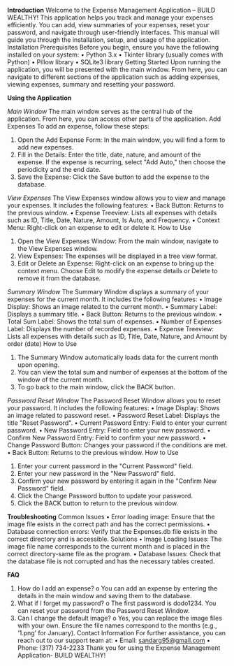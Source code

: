 **Introduction**
Welcome to the Expense Management Application – BUILD WEALTHY! This application helps you track and manage your expenses efficiently. You can add, view summaries of your expenses, reset your password, and navigate through user-friendly interfaces. This manual will guide you through the installation, setup, and usage of the application.
Installation
Prerequisites
Before you begin, ensure you have the following installed on your system:
•	Python 3.x
•	Tkinter library (usually comes with Python)
•	Pillow library
•	SQLite3 library
Getting Started
Upon running the application, you will be presented with the main window. From here, you can navigate to different sections of the application such as adding expenses, viewing expenses, summary and resetting your password.

**Using the Application**

_Main Window_
The main window serves as the central hub of the application. From here, you can access other parts of the application.
Add Expenses
To add an expense, follow these steps:
1.	Open the Add Expense Form: In the main window, you will find a form to add new expenses.
2.	Fill in the Details: Enter the title, date, nature, and amount of the expense. If the expense is recurring, select "Add Auto," then choose the periodicity and the end date.
3.	Save the Expense: Click the Save button to add the expense to the database.
   
_View Expenses_
The View Expenses window allows you to view and manage your expenses. It includes the following features:
•	Back Button: Returns to the previous window.
•	Expense Treeview: Lists all expenses with details such as ID, Title, Date, Nature, Amount, Is Auto, and Frequency.
•	Context Menu: Right-click on an expense to edit or delete it.
How to Use
1.	Open the View Expenses Window: From the main window, navigate to the View Expenses window.
2.	View Expenses: The expenses will be displayed in a tree view format.
3.	Edit or Delete an Expense: Right-click on an expense to bring up the context menu. Choose Edit to modify the expense details or Delete to remove it from the database.
   
_Summary Window_
The Summary Window displays a summary of your expenses for the current month. It includes the following features:
•	Image Display: Shows an image related to the current month.
•	Summary Label: Displays a summary title.
•	Back Button: Returns to the previous window.
•	Total Sum Label: Shows the total sum of expenses.
•	Number of Expenses Label: Displays the number of recorded expenses.
•	Expense Treeview: Lists all expenses with details such as ID, Title, Date, Nature, and Amount by order (date)
How to Use
1.	The Summary Window automatically loads data for the current month upon opening.
2.	You can view the total sum and number of expenses at the bottom of the window of the current month.
3.	To go back to the main window, click the BACK button.
   
_Password Reset Window_
The Password Reset Window allows you to reset your password. It includes the following features:
•	Image Display: Shows an image related to password reset.
•	Password Reset Label: Displays the title "Reset Password".
•	Current Password Entry: Field to enter your current password.
•	New Password Entry: Field to enter your new password.
•	Confirm New Password Entry: Field to confirm your new password.
•	Change Password Button: Changes your password if the conditions are met.
•	Back Button: Returns to the previous window.
How to Use
1.	Enter your current password in the "Current Password" field.
2.	Enter your new password in the "New Password" field.
3.	Confirm your new password by entering it again in the "Confirm New Password" field.
4.	Click the Change Password button to update your password.
5.	Click the BACK button to return to the previous window.
   
**Troubleshooting**
Common Issues
•	Error loading image: Ensure that the image file exists in the correct path and has the correct permissions.
•	Database connection errors: Verify that the Expenses.db file exists in the correct directory and is accessible.
Solutions
•	Image Loading Issues: The image file name corresponds to the current month and is placed in the correct directory-same file as the program.
•	Database Issues: Check that the database file is not corrupted and has the necessary tables created.

**FAQ**
1.	How do I add an expense?
o	You can add an expense by entering the details in the main window and saving them to the database.
2.	What if I forget my password?
o	The first password is dodo1234. You can reset your password from the Password Reset Window.
3.	Can I change the default image?
o	Yes, you can replace the image files with your own. Ensure the file names correspond to the months (e.g., ‘1.png’ for January).
Contact Information
For further assistance, you can reach out to our support team at:
•	Email: sandarg95@gmail.com
•	Phone: (317) 734-2233
Thank you for using the Expense Management Application- BUILD WEALTHY!
